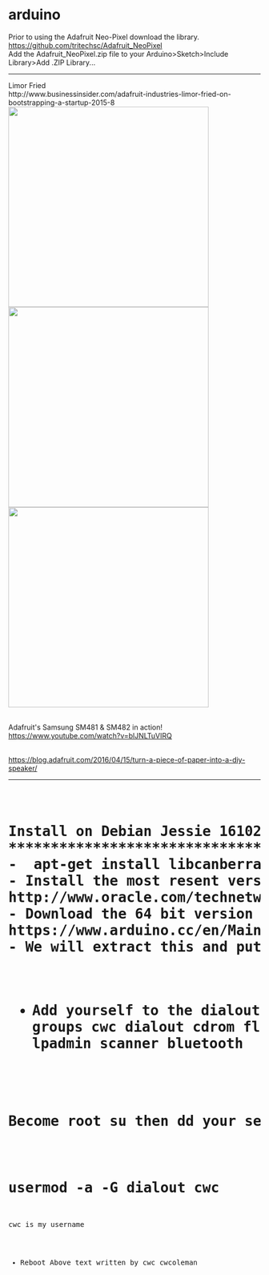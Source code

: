# arduino
Prior to using the Adafruit Neo-Pixel download the library.
https://github.com/tritechsc/Adafruit_NeoPixel
<br /> Add the Adafruit_NeoPixel.zip file  to your Arduino>Sketch>Include Library>Add .ZIP Library...
<hr />
Limor Fried
<br />http://www.businessinsider.com/adafruit-industries-limor-fried-on-bootstrapping-a-startup-2015-8
<br /> <img src ="https://github.com/tritechsc/arduino/blob/master/img/lady_ada_building.jpg" width = "400">
<img src ="https://github.com/tritechsc/arduino/blob/master/img/lady_ada_machine.jpg" width = "400">
<img src ="https://github.com/tritechsc/arduino/blob/master/img/lady_ada_neo.jpg" width = "400">

<br />Adafruit's Samsung SM481 & SM482 in action!
<br />https://www.youtube.com/watch?v=blJNLTuVIRQ

<br /> https://blog.adafruit.com/2016/04/15/turn-a-piece-of-paper-into-a-diy-speaker/
<hr />
<pre>
<h1>
Install on Debian Jessie 161027 cwcoleman
***********************************************
-  apt-get install libcanberra-gtk-module
- Install the most resent version of jdk and jre
http://www.oracle.com/technetwork/java/javase/downloads/index.html
- Download the 64 bit version of Arduino
https://www.arduino.cc/en/Main/Software
- We will extract this and put it in an /opt/arduino directory

- Add yourself to the dialout group
  As a normal user type groups
$ groups
cwc dialout cdrom floppy sudo audio dip video plugdev netdev lpadmin scanner bluetooth

Become root su then
dd your self to the dialout group 
as follows:
# usermod -a -G dialout cwc
cwc is my username
- Reboot
Above text written by cwc cwcoleman

</h1>
</pre>
